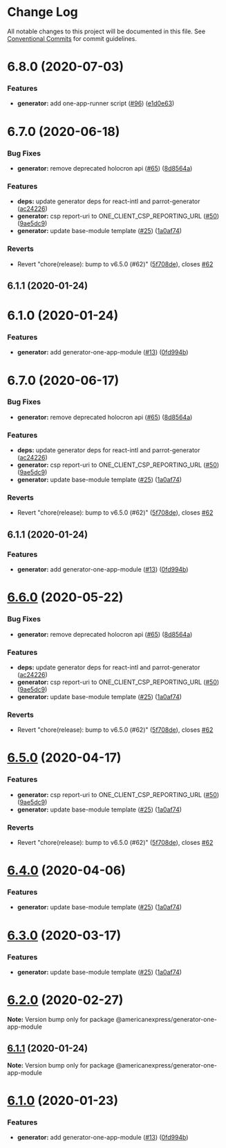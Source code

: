 # Change Log

All notable changes to this project will be documented in this file.
See [Conventional Commits](https://conventionalcommits.org) for commit guidelines.

# 6.8.0 (2020-07-03)


### Features

* **generator:** add one-app-runner script ([#96](https://github.com/americanexpress/one-app-cli/issues/96)) ([e1d0e63](https://github.com/americanexpress/one-app-cli/commit/e1d0e6363a6c66b26094e6c51d9a3ad22e4dab70))



# 6.7.0 (2020-06-18)


### Bug Fixes

* **generator:** remove deprecated holocron api ([#65](https://github.com/americanexpress/one-app-cli/issues/65)) ([8d8564a](https://github.com/americanexpress/one-app-cli/commit/8d8564a78bedbd95fd998b3606aa63ad2a4f9049))


### Features

* **deps:** update generator deps for react-intl and parrot-generator ([ac24226](https://github.com/americanexpress/one-app-cli/commit/ac24226ee1de6ac2f5b02c30050fc8a052c40f35))
* **generator:** csp report-uri to ONE_CLIENT_CSP_REPORTING_URL ([#50](https://github.com/americanexpress/one-app-cli/issues/50)) ([9ae5dc9](https://github.com/americanexpress/one-app-cli/commit/9ae5dc9fb0d63dc666f7c386fec732e12249435d))
* **generator:** update base-module template ([#25](https://github.com/americanexpress/one-app-cli/issues/25)) ([1a0af74](https://github.com/americanexpress/one-app-cli/commit/1a0af748f94790ceae7b2a87fc827be2d549cf6c))


### Reverts

* Revert "chore(release): bump to v6.5.0 (#62)" ([5f708de](https://github.com/americanexpress/one-app-cli/commit/5f708de11f30163687f3184adb4d57ccab46649c)), closes [#62](https://github.com/americanexpress/one-app-cli/issues/62)



## 6.1.1 (2020-01-24)



# 6.1.0 (2020-01-24)


### Features

* **generator:** add generator-one-app-module ([#13](https://github.com/americanexpress/one-app-cli/issues/13)) ([0fd994b](https://github.com/americanexpress/one-app-cli/commit/0fd994b57d2fd9487b31f109f95d13c7e64c14aa))





# 6.7.0 (2020-06-17)


### Bug Fixes

* **generator:** remove deprecated holocron api ([#65](https://github.com/americanexpress/one-app-cli/issues/65)) ([8d8564a](https://github.com/americanexpress/one-app-cli/commit/8d8564a78bedbd95fd998b3606aa63ad2a4f9049))


### Features

* **deps:** update generator deps for react-intl and parrot-generator ([ac24226](https://github.com/americanexpress/one-app-cli/commit/ac24226ee1de6ac2f5b02c30050fc8a052c40f35))
* **generator:** csp report-uri to ONE_CLIENT_CSP_REPORTING_URL ([#50](https://github.com/americanexpress/one-app-cli/issues/50)) ([9ae5dc9](https://github.com/americanexpress/one-app-cli/commit/9ae5dc9fb0d63dc666f7c386fec732e12249435d))
* **generator:** update base-module template ([#25](https://github.com/americanexpress/one-app-cli/issues/25)) ([1a0af74](https://github.com/americanexpress/one-app-cli/commit/1a0af748f94790ceae7b2a87fc827be2d549cf6c))


### Reverts

* Revert "chore(release): bump to v6.5.0 (#62)" ([5f708de](https://github.com/americanexpress/one-app-cli/commit/5f708de11f30163687f3184adb4d57ccab46649c)), closes [#62](https://github.com/americanexpress/one-app-cli/issues/62)



## 6.1.1 (2020-01-24)


### Features

* **generator:** add generator-one-app-module ([#13](https://github.com/americanexpress/one-app-cli/issues/13)) ([0fd994b](https://github.com/americanexpress/one-app-cli/commit/0fd994b57d2fd9487b31f109f95d13c7e64c14aa))





# [6.6.0](https://github.com/americanexpress/one-app-cli/compare/v6.1.1...v6.6.0) (2020-05-22)


### Bug Fixes

* **generator:** remove deprecated holocron api ([#65](https://github.com/americanexpress/one-app-cli/issues/65)) ([8d8564a](https://github.com/americanexpress/one-app-cli/commit/8d8564a78bedbd95fd998b3606aa63ad2a4f9049))


### Features

* **deps:** update generator deps for react-intl and parrot-generator ([ac24226](https://github.com/americanexpress/one-app-cli/commit/ac24226ee1de6ac2f5b02c30050fc8a052c40f35))
* **generator:** csp report-uri to ONE_CLIENT_CSP_REPORTING_URL ([#50](https://github.com/americanexpress/one-app-cli/issues/50)) ([9ae5dc9](https://github.com/americanexpress/one-app-cli/commit/9ae5dc9fb0d63dc666f7c386fec732e12249435d))
* **generator:** update base-module template ([#25](https://github.com/americanexpress/one-app-cli/issues/25)) ([1a0af74](https://github.com/americanexpress/one-app-cli/commit/1a0af748f94790ceae7b2a87fc827be2d549cf6c))


### Reverts

* Revert "chore(release): bump to v6.5.0 (#62)" ([5f708de](https://github.com/americanexpress/one-app-cli/commit/5f708de11f30163687f3184adb4d57ccab46649c)), closes [#62](https://github.com/americanexpress/one-app-cli/issues/62)





# [6.5.0](https://github.com/americanexpress/one-app-cli/compare/v6.1.1...v6.5.0) (2020-04-17)


### Features

* **generator:** csp report-uri to ONE_CLIENT_CSP_REPORTING_URL ([#50](https://github.com/americanexpress/one-app-cli/issues/50)) ([9ae5dc9](https://github.com/americanexpress/one-app-cli/commit/9ae5dc9fb0d63dc666f7c386fec732e12249435d))
* **generator:** update base-module template ([#25](https://github.com/americanexpress/one-app-cli/issues/25)) ([1a0af74](https://github.com/americanexpress/one-app-cli/commit/1a0af748f94790ceae7b2a87fc827be2d549cf6c))


### Reverts

* Revert "chore(release): bump to v6.5.0 (#62)" ([5f708de](https://github.com/americanexpress/one-app-cli/commit/5f708de11f30163687f3184adb4d57ccab46649c)), closes [#62](https://github.com/americanexpress/one-app-cli/issues/62)





# [6.4.0](https://github.com/americanexpress/one-app-cli/compare/v6.1.1...v6.4.0) (2020-04-06)


### Features

* **generator:** update base-module template ([#25](https://github.com/americanexpress/one-app-cli/issues/25)) ([1a0af74](https://github.com/americanexpress/one-app-cli/commit/1a0af748f94790ceae7b2a87fc827be2d549cf6c))





# [6.3.0](https://github.com/americanexpress/one-app-cli/compare/v6.1.1...v6.3.0) (2020-03-17)


### Features

* **generator:** update base-module template ([#25](https://github.com/americanexpress/one-app-cli/issues/25)) ([1a0af74](https://github.com/americanexpress/one-app-cli/commit/1a0af748f94790ceae7b2a87fc827be2d549cf6c))





# [6.2.0](https://github.com/americanexpress/one-app-cli/compare/v6.1.1...v6.2.0) (2020-02-27)

**Note:** Version bump only for package @americanexpress/generator-one-app-module





## [6.1.1](https://github.com/americanexpress/one-app-cli/compare/v6.1.0...v6.1.1) (2020-01-24)

**Note:** Version bump only for package @americanexpress/generator-one-app-module





# [6.1.0](https://github.com/americanexpress/one-app-cli/compare/v6.0.0...v6.1.0) (2020-01-23)


### Features

* **generator:** add generator-one-app-module ([#13](https://github.com/americanexpress/one-app-cli/issues/13)) ([0fd994b](https://github.com/americanexpress/one-app-cli/commit/0fd994b57d2fd9487b31f109f95d13c7e64c14aa))

